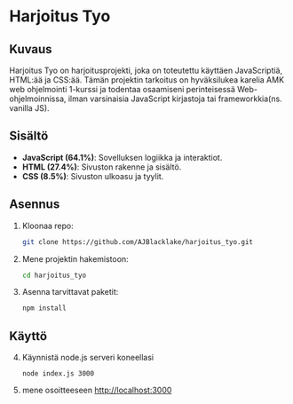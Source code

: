 # Harjoitus Tyo

## Kuvaus
Harjoitus Tyo on harjoitusprojekti, joka on toteutettu käyttäen JavaScriptiä, HTML:ää ja CSS:ää. Tämän projektin tarkoitus on hyväksilukea karelia AMK web ohjelmointi 1-kurssi ja todentaa osaamiseni perinteisessä Web-ohjelmoinnissa, ilman varsinaisia JavaScript kirjastoja tai frameworkkia(ns. vanilla JS).

## Sisältö
- **JavaScript (64.1%)**: Sovelluksen logiikka ja interaktiot.
- **HTML (27.4%)**: Sivuston rakenne ja sisältö.
- **CSS (8.5%)**: Sivuston ulkoasu ja tyylit.

## Asennus
1. Kloonaa repo:
    ```bash
    git clone https://github.com/AJBlacklake/harjoitus_tyo.git
    ```
2. Mene projektin hakemistoon:
    ```bash
    cd harjoitus_tyo
    ```
3. Asenna tarvittavat paketit:
   ```bash
   npm install
   ```

## Käyttö

4. Käynnistä node.js serveri koneellasi
   ```bach
   node index.js 3000
   ```
5. mene osoitteeseen [http://localhost:3000](http://localhost:3000)

